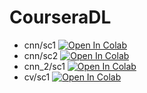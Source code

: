 # CourseraDL

- cnn/sc1 [![Open In Colab](https://colab.research.google.com/assets/colab-badge.svg)](https://colab.research.google.com/github/hushchyn-mikhail/CourseraDL/blob/main/cnn/screencast_1/image_convolution.ipynb)
- cnn/sc2 [![Open In Colab](https://colab.research.google.com/assets/colab-badge.svg)](https://colab.research.google.com/github/hushchyn-mikhail/CourseraDL/blob/main/cnn/screencast_2/regularization.ipynb)
- cnn_2/sc1 [![Open In Colab](https://colab.research.google.com/assets/colab-badge.svg)](https://colab.research.google.com/github/hushchyn-mikhail/CourseraDL/blob/main/cnn_2/screencast_1/style_transfer.ipynb)
- cv/sc1 [![Open In Colab](https://colab.research.google.com/assets/colab-badge.svg)](https://colab.research.google.com/github/hushchyn-mikhail/CourseraDL/blob/main/cv/screencast_1/detection.ipynb)
